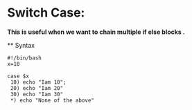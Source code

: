 # Switch Case:

**This is useful when we want to chain multiple if else blocks .**

** Syntax 
```
#!/bin/bash
x=10

case $x
 10) echo "Iam 10";
 20) echo "Iam 20"
 30) echo "Iam 30"
 *) echo "None of the above"
  
  
```
